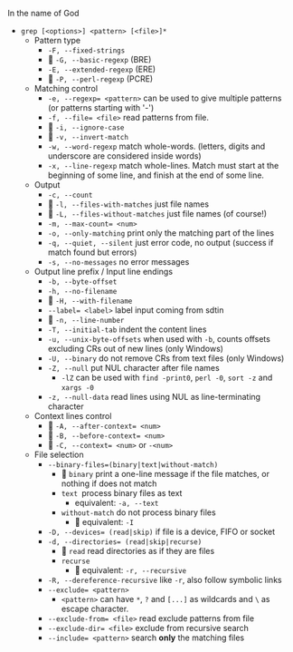 In the name of God

-  `grep [<options>] <pattern> [<file>]*`
   -  Pattern type
      -  `-F, --fixed-strings`
      -  🔸 `-G, --basic-regexp` (BRE)
      -  `-E, --extended-regexp` (ERE)
      -  💙 `-P, --perl-regexp` (PCRE)
   -  Matching control
      -  `-e, --regexp= <pattern>` can be used to give multiple patterns (or patterns starting with '-')
      -  `-f, --file= <file>` read patterns from file.
      -  💙 `-i, --ignore-case`
      -  💙 `-v, --invert-match`
      -  `-w, --word-regexp` match whole-words. (letters, digits and underscore are considered inside words)
      -  `-x, --line-regexp` match whole-lines. Match must start at the beginning of some line, and finish at the end of some line.
   -  Output
      -  `-c, --count`
      -  💙 `-l, --files-with-matches` just file names
      -  💙 `-L, --files-without-matches` just file names (of course!)
      -  `-m, --max-count= <num>`
      -  `-o, --only-matching` print only the matching part of the lines
      -  `-q, --quiet, --silent` just error code, no output (success if match found but errors)
      -  `-s, --no-messages` no error messages
   -  Output line prefix / Input line endings
      -  `-b, --byte-offset`
      -  `-h, --no-filename`
      -  🔸 `-H, --with-filename`
      -  `--label= <label>` label input coming from sdtin
      -  💙 `-n, --line-number`
      -  `-T, --initial-tab` indent the content lines
      -  `-u, --unix-byte-offsets` when used with `-b`, counts offsets excluding CRs out of new lines (only Windows)
      -  `-U, --binary` do not remove CRs from text files (only Windows)
      -  `-Z, --null` put NUL character after file names
         -  `-lZ` can be used with `find -print0`, `perl -0`, `sort -z` and `xargs -0`
      -  `-z, --null-data` read lines using NUL as line-terminating character
   -  Context lines control
      -  💙 `-A, --after-context= <num>`
      -  💙 `-B, --before-context= <num>`
      -  💙 `-C, --context= <num>` or `-<num>`
   -  File selection
      -  `--binary-files=(binary|text|without-match)`
         -  🔸 `binary` print a one-line message if the file matches, or nothing if does not match
         -  `text `process binary files as text
            -  equivalent: `-a, --text`
         -  `without-match` do not process binary files
            -  💙 equivalent: `-I`
      -  `-D, --devices= (read|skip)` if file is a device, FIFO or socket
      -  `-d, --directories= (read|skip|recurse)`
         -  🔸 `read` read directories as if they are files
         -  `recurse`
            -  💙 equivalent: `-r, --recursive`
      -  `-R, --dereference-recursive` like `-r`, also follow symbolic links
      -  `--exclude= <pattern>`
         -  `<pattern>` can have `*`, `?` and `[...]` as wildcards and `\` as escape character.
      -  `--exclude-from= <file>` read exclude patterns from file
      -  `--exclude-dir= <file>` exclude from recursive search
      -  `--include= <pattern>` search **only** the matching files